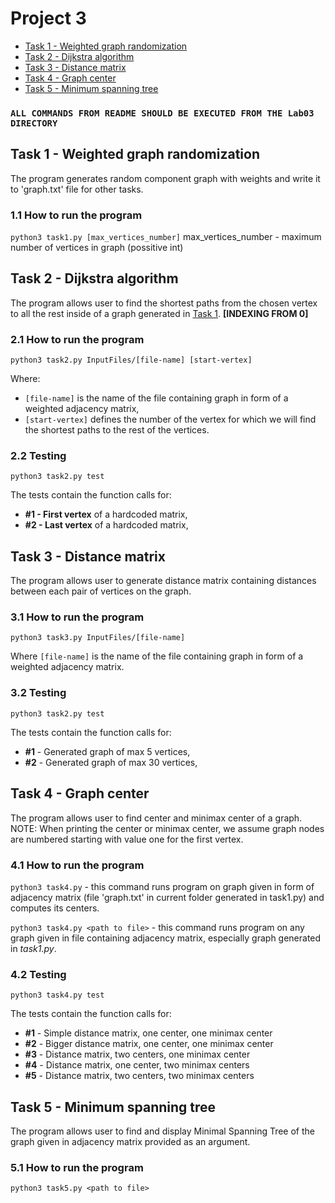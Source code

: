 # Project 3
  - [Task 1 - Weighted graph randomization](#task-1---weighted-graph-randomization)
  - [Task 2 - Dijkstra algorithm](#task-2---dijkstra-algorithm)
  - [Task 3 - Distance matrix](#task-3---distance-matrix)
  - [Task 4 - Graph center](#task-4---graph-center)
  - [Task 5 - Minimum spanning tree](#task-5---minimum-spanning-tree)

### `ALL COMMANDS FROM README SHOULD BE EXECUTED FROM THE Lab03 DIRECTORY`

## Task 1 - Weighted graph randomization
The program generates random component graph with weights and write it to 'graph.txt' file for other tasks. 

### 1.1 How to run the program

`python3 task1.py [max_vertices_number]`
max_vertices_number - maximum number of vertices in graph (possitive int)

## Task 2 - Dijkstra algorithm
The program allows user to find the shortest paths from the chosen vertex to all the rest inside of a graph generated in [Task 1](#task-1---weighted-graph-randomization). **[INDEXING FROM 0]**

### 2.1 How to run the program

`python3 task2.py InputFiles/[file-name] [start-vertex]`

Where: 
- `[file-name]` is the name of the file containing graph in form of a weighted adjacency matrix,
- `[start-vertex]` defines the number of the vertex for which we will find the shortest paths to the rest of the vertices.
 
### 2.2 Testing
`python3 task2.py test`

The tests contain the function calls for:
- **#1 - First vertex** of a hardcoded matrix, <br/>
- **#2 - Last vertex** of a hardcoded matrix, <br/>
## Task 3 - Distance matrix
The program allows user to generate distance matrix containing distances between each pair of vertices on the graph.

### 3.1 How to run the program

`python3 task3.py InputFiles/[file-name]`

Where `[file-name]` is the name of the file containing graph in form of a weighted adjacency matrix. 

### 3.2 Testing
`python3 task2.py test`

The tests contain the function calls for:
- **#1** - Generated graph of max 5 vertices, <br/>
- **#2** - Generated graph of max 30 vertices, <br/>

## Task 4 - Graph center
The program allows user to find center and minimax center of a graph. NOTE: When printing the center or minimax center, we assume graph nodes are numbered starting with value one for the first vertex. 

### 4.1 How to run the program

`python3 task4.py` - this command runs program on graph given in form of adjacency matrix (file 'graph.txt' in current folder generated in task1.py) and computes its centers.

`python3 task4.py <path to file>` - this command runs program on any graph given in file containing adjacency matrix, especially graph generated in *task1.py*.


### 4.2 Testing

`python3 task4.py test`

The tests contain the function calls for:
- **#1** - Simple distance matrix, one center, one minimax center <br/>
- **#2** - Bigger distance matrix, one center, one minimax center <br/>
- **#3** - Distance matrix, two centers, one minimax center<br/>
- **#4** - Distance matrix, one center, two minimax centers<br/>
- **#5** - Distance matrix, two centers, two minimax centers<br/>



## Task 5 - Minimum spanning tree

The program allows user to find and display Minimal Spanning Tree of the graph given in adjacency matrix provided as an argument.

### 5.1 How to run the program

`python3 task5.py <path to file>`
